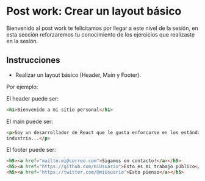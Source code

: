 # Post work: Crear un layout básico

Bienvenido al post work te felicitamos por llegar a este nivel de la sesión, en
esta sección reforzaremos tu conocimiento de los ejercicios que realizaste en la
sesión.

## Instrucciones

- Realizar un layout básico (Header, Main y Footer).

Por ejemplo:

El header puede ser:

```html
<h1>Bienvenido a mi sitio personal</h1>
```

El main puede ser:

```html
<p>Soy un desarrollador de React que le gusta enforcarse en los estándares de la
industria...</p>
```

El footer puede ser:

```html
<h5><a href="mailto:mi@correo.com">Sigamos en contacto!</a></h5>
<h5><a href="https://github.com/miUsuario">Esto es mi trabajo público</a></h5>
<h5><a href="https://twitter.com/@miUsuario">Esto pienso</a></h5>
```
